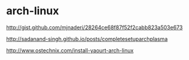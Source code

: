 # arch-linux
http://gist.github.com/mjnaderi/28264ce68f87f52f2cabb823a503e673

http://sadanand-singh.github.io/posts/completesetuparchplasma

http://www.ostechnix.com/install-yaourt-arch-linux
